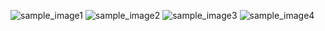 
![sample_image1](snaps/Screenshot(126).png)
![sample_image2](2.png)
![sample_image3](3.png)
![sample_image4](4.png)
